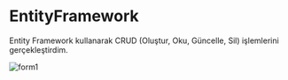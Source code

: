 # EntityFramework
Entity Framework kullanarak CRUD (Oluştur, Oku, Güncelle, Sil) işlemlerini gerçekleştirdim.

![form1](https://github.com/acareyyup/EntityFramework/assets/100216722/cdf24c3b-6407-4b4c-b05e-a4008b5c9ba4)
